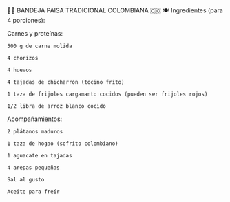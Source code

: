 🥩🥚 BANDEJA PAISA TRADICIONAL COLOMBIANA 🇨🇴
🍽️ Ingredientes (para 4 porciones):

Carnes y proteínas:

    500 g de carne molida

    4 chorizos

    4 huevos

    4 tajadas de chicharrón (tocino frito)

    1 taza de frijoles cargamanto cocidos (pueden ser frijoles rojos)

    1/2 libra de arroz blanco cocido

Acompañamientos:

    2 plátanos maduros

    1 taza de hogao (sofrito colombiano)

    1 aguacate en tajadas

    4 arepas pequeñas

    Sal al gusto

    Aceite para freír